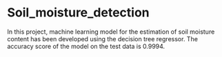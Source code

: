 # Soil_moisture_detection
In this project, machine learning model for the estimation of soil moisture content has been developed using the decision tree regressor.
The accuracy score of the model on the test data is 0.9994.
